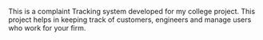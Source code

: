 This is a complaint Tracking system developed for my college project.
This project helps in keeping track of customers, engineers and manage users who work for your firm.
